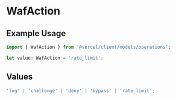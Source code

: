 # WafAction

## Example Usage

```typescript
import { WafAction } from '@vercel/client/models/operations';

let value: WafAction = 'rate_limit';
```

## Values

```typescript
'log' | 'challenge' | 'deny' | 'bypass' | 'rate_limit';
```
